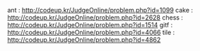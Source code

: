ant	:	http://codeup.kr/JudgeOnline/problem.php?id=1099
cake	: 	http://codeup.kr/JudgeOnline/problem.php?id=2628
chess	:	http://codeup.kr/JudgeOnline/problem.php?id=1514 
gitf	:	http://codeup.kr/JudgeOnline/problem.php?id=4066
tile	:	http://codeup.kr/JudgeOnline/problem.php?id=4862